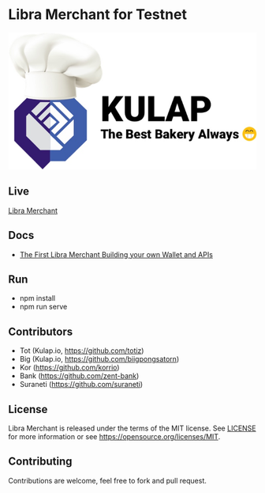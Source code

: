 # Libra Merchant for Testnet

![Libra Merchant](https://raw.githubusercontent.com/kulapio/libra-merchant/master/src/assets/img/logo/kulap-bakery-logo%403x.jpg?token=AADQJCBGQHPJQC233FVBR3C5H2Y3G)


Live
----

[Libra Merchant](https://dev.kulap.io/libra/)

Docs
----

- [The First Libra Merchant Building your own Wallet and APIs](https://medium.com/kulapofficial/the-first-libra-wallet-poc-building-your-own-wallet-and-apis-3cb578c0bd52?postPublishedType=repub)


Run
---

- npm install
- npm run serve


Contributors
------------

- Tot (Kulap.io, https://github.com/totiz)
- Big (Kulap.io, https://github.com/biigpongsatorn)
- Kor (https://github.com/korrio)
- Bank (https://github.com/zent-bank)
- Suraneti (https://github.com/suraneti)

License
-------

Libra Merchant is released under the terms of the MIT license. See [LICENSE](LICENSE) for more
information or see https://opensource.org/licenses/MIT.

Contributing
------------

Contributions are welcome, feel free to fork and pull request.
